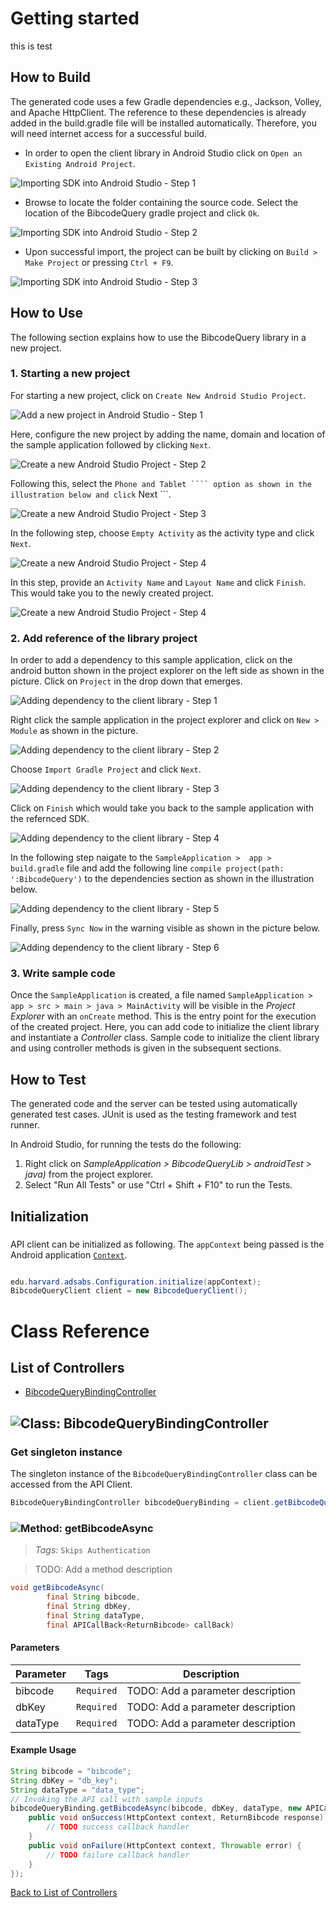# Getting started

this is test

## How to Build

The generated code uses a few Gradle dependencies e.g., Jackson, Volley,
and Apache HttpClient. The reference to these dependencies is already
added in the build.gradle file will be installed automatically. Therefore,
you will need internet access for a successful build.

* In order to open the client library in Android Studio click on ``` Open an Existing Android Project ```.

![Importing SDK into Android Studio - Step 1](https://apidocs.io/illustration/android?step=import1&workspaceFolder=BibcodeQuery&workspaceName=BibcodeQuery&projectName=BibcodeQueryLib&rootNamespace=edu.harvard.adsabs)

* Browse to locate the folder containing the source code. Select the location of the BibcodeQuery gradle project and click ``` Ok ```.

![Importing SDK into Android Studio - Step 2](https://apidocs.io/illustration/android?step=import2&workspaceFolder=BibcodeQuery&workspaceName=BibcodeQuery&projectName=BibcodeQueryLib&rootNamespace=edu.harvard.adsabs)

* Upon successful import, the project can be built by clicking on ``` Build > Make Project ``` or  pressing ``` Ctrl + F9 ```.

![Importing SDK into Android Studio - Step 3](https://apidocs.io/illustration/android?step=import3&workspaceFolder=BibcodeQuery&workspaceName=BibcodeQuery&projectName=BibcodeQueryLib&rootNamespace=edu.harvard.adsabs)

## How to Use

The following section explains how to use the BibcodeQuery library in a new project.

### 1. Starting a new project 

For starting a new project, click on ``` Create New Android Studio Project ```.

![Add a new project in Android Studio - Step 1](https://apidocs.io/illustration/android?step=createNewProject0&workspaceFolder=BibcodeQuery&workspaceName=BibcodeQuery&projectName=BibcodeQueryLib&rootNamespace=edu.harvard.adsabs)

Here, configure the new project by adding the name, domain and location of the sample application followed by clicking ``` Next ```.

![Create a new Android Studio Project - Step 2](https://apidocs.io/illustration/android?step=createNewProject1&workspaceFolder=BibcodeQuery&workspaceName=BibcodeQuery&projectName=BibcodeQueryLib&rootNamespace=edu.harvard.adsabs)

Following this, select the ``` Phone and Tablet ```` option as shown in the illustration below and click ``` Next ```. 

![Create a new Android Studio Project - Step 3](https://apidocs.io/illustration/android?step=createNewProject2&workspaceFolder=BibcodeQuery&workspaceName=BibcodeQuery&projectName=BibcodeQueryLib&rootNamespace=edu.harvard.adsabs)

In the following step, choose ``` Empty Activity ``` as the activity type and click ``` Next ```.

![Create a new Android Studio Project - Step 4](https://apidocs.io/illustration/android?step=createNewProject3&workspaceFolder=BibcodeQuery&workspaceName=BibcodeQuery&projectName=BibcodeQueryLib&rootNamespace=edu.harvard.adsabs)

In this step, provide an ``` Activity Name ``` and ``` Layout Name ``` and click ``` Finish ```.  This would take you to the newly created project.

![Create a new Android Studio Project - Step 4](https://apidocs.io/illustration/android?step=createNewProject4&workspaceFolder=BibcodeQuery&workspaceName=BibcodeQuery&projectName=BibcodeQueryLib&rootNamespace=edu.harvard.adsabs)

### 2. Add reference of the library project

In order to add a dependency to this sample application, click on the android button shown in the project explorer on the left side as shown in the picture. Click on ``` Project ``` in the drop down that emerges.  

![Adding dependency to the client library - Step 1](https://apidocs.io/illustration/android?step=testProject0&workspaceFolder=BibcodeQuery&workspaceName=BibcodeQuery&projectName=BibcodeQueryLib&rootNamespace=edu.harvard.adsabs)

Right click the sample application in the project explorer and click on ``` New > Module ```  as shown in the picture.

![Adding dependency to the client library - Step 2](https://apidocs.io/illustration/android?step=testProject1&workspaceFolder=BibcodeQuery&workspaceName=BibcodeQuery&projectName=BibcodeQueryLib&rootNamespace=edu.harvard.adsabs)

Choose ``` Import Gradle Project ``` and click ``` Next ```.

![Adding dependency to the client library - Step 3](https://apidocs.io/illustration/android?step=testProject2&workspaceFolder=BibcodeQuery&workspaceName=BibcodeQuery&projectName=BibcodeQueryLib&rootNamespace=edu.harvard.adsabs)

Click on ``` Finish ``` which would take you back to the sample application with the refernced SDK. 

![Adding dependency to the client library - Step 4](https://apidocs.io/illustration/android?step=testProject3&workspaceFolder=BibcodeQuery&workspaceName=BibcodeQuery&projectName=BibcodeQueryLib&rootNamespace=edu.harvard.adsabs)

In the following step naigate to the ``` SampleApplication >  app > build.gradle ``` file and add the following line ```compile project(path: ':BibcodeQuery')``` to the dependencies section as shown in the illustration below.

![Adding dependency to the client library - Step 5](https://apidocs.io/illustration/android?step=testProject4&workspaceFolder=BibcodeQuery&workspaceName=BibcodeQuery&projectName=BibcodeQueryLib&rootNamespace=edu.harvard.adsabs)

Finally, press ``` Sync Now ``` in the warning visible as shown in the picture below.

![Adding dependency to the client library - Step 6](https://apidocs.io/illustration/android?step=testProject5&workspaceFolder=BibcodeQuery&workspaceName=BibcodeQuery&projectName=BibcodeQueryLib&rootNamespace=edu.harvard.adsabs)

### 3. Write sample code

Once the ``` SampleApplication ``` is created, a file named ``` SampleApplication > app > src > main > java > MainActivity ``` will be visible in the *Project Explorer* with an ``` onCreate ``` method. This is the entry point for the execution of the created project.
Here, you can add code to initialize the client library and instantiate a *Controller* class. Sample code to initialize the client library and using controller methods is given in the subsequent sections.

## How to Test

The generated code and the server can be tested using automatically generated test cases. 
JUnit is used as the testing framework and test runner.

In Android Studio, for running the tests do the following:

1. Right click on *SampleApplication > BibcodeQueryLib > androidTest > java)* from the project explorer.
2. Select "Run All Tests" or use "Ctrl + Shift + F10" to run the Tests.

## Initialization

### 

API client can be initialized as following. The `appContext` being passed is the Android application [`Context`](https://developer.android.com/reference/android/content/Context.html).

```java

edu.harvard.adsabs.Configuration.initialize(appContext);
BibcodeQueryClient client = new BibcodeQueryClient();
```


# Class Reference

## <a name="list_of_controllers"></a>List of Controllers

* [BibcodeQueryBindingController](#bibcode_query_binding_controller)

## <a name="bibcode_query_binding_controller"></a>![Class: ](https://apidocs.io/img/class.png "edu.harvard.adsabs.controllers.BibcodeQueryBindingController") BibcodeQueryBindingController

### Get singleton instance

The singleton instance of the ``` BibcodeQueryBindingController ``` class can be accessed from the API Client.

```java
BibcodeQueryBindingController bibcodeQueryBinding = client.getBibcodeQueryBinding();
```

### <a name="get_bibcode_async"></a>![Method: ](https://apidocs.io/img/method.png "edu.harvard.adsabs.controllers.BibcodeQueryBindingController.getBibcodeAsync") getBibcodeAsync

> *Tags:*  ``` Skips Authentication ``` 

> TODO: Add a method description


```java
void getBibcodeAsync(
        final String bibcode,
        final String dbKey,
        final String dataType,
        final APICallBack<ReturnBibcode> callBack)
```

#### Parameters

| Parameter | Tags | Description |
|-----------|------|-------------|
| bibcode |  ``` Required ```  | TODO: Add a parameter description |
| dbKey |  ``` Required ```  | TODO: Add a parameter description |
| dataType |  ``` Required ```  | TODO: Add a parameter description |


#### Example Usage

```java
String bibcode = "bibcode";
String dbKey = "db_key";
String dataType = "data_type";
// Invoking the API call with sample inputs
bibcodeQueryBinding.getBibcodeAsync(bibcode, dbKey, dataType, new APICallBack<ReturnBibcode>() {
    public void onSuccess(HttpContext context, ReturnBibcode response) {
        // TODO success callback handler
    }
    public void onFailure(HttpContext context, Throwable error) {
        // TODO failure callback handler
    }
});

```


[Back to List of Controllers](#list_of_controllers)



